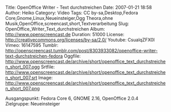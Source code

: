 Title: OpenOffice Writer - Text durchstreichen
Date: 2007-01-21 18:58
Author: Heiko
Category: Video
Tags: CC by-sa,Desktop,Fedora Core,Gnome,Linux,Neueinsteiger,Ogg Theora,ohne Musik,OpenOffice,screencast,short,Textverarbeitung
Slug: OpenOffice_Writer_Text_durchstreichen
Album: http://www.openscreencast.de
Duration: 51000
License: http://creativecommons.org/licenses/by-sa/2.0/
Youtube: CsualqZFX0I
Vimeo: 16147595
Tumblr: http://openscreencast.tumblr.com/post/8303933082/openoffice-writer-text-durchstreichen-fedora
Oggfile: http://www.openscreencast.de/archive/short/openoffice_text_durchstreichen_short_007.ogg
Srtfile: http://www.openscreencast.de/archive/short/openoffice_text_durchstreichen_short_007.srt
Image: http://www.openscreencast.de/archive/short/openoffice_text_durchstreichen_short_007.png

Ausgangspunkt: Fedora Core 6, GNOME 2.16, OpenOffice 2.0.4  
Zielgruppe: Neueinsteiger  

